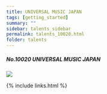 ```yaml
---
title: UNIVERSAL MUSIC JAPAN 
tags: [getting_started]
summary: ""
sidebar: talents_sidebar
permalink: talents_10020.html
folder: talents
---
```



##### No.10020 UNIVERSAL MUSIC JAPAN 
  

![](https://yt3.ggpht.com/ytc/AKedOLQxkuD5czSwUp24J4dypWQWJGFabE5yvnbFVvm2hA=s176-c-k-c0x00ffffff-no-rj)




{% include links.html %}
